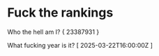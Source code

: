 # Fuck the rankings

Who the hell am I?
{ 23387931 }

What fucking year is it?
[ 2025-03-22T16:00:00Z ]
